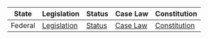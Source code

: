 | State | Legislation | Status | Case Law | Constitution |
|-------|-------------|--------|----------|-------------|
| Federal | [Legislation](http://www.paclii.org/ws/legis/consol_act/) | [Status](http://www.parliament.gov.ws/) | [Case Law](http://www.paclii.org/ws/cases/) | [Constitution](http://www.paclii.org/ws/legis/consol_act/ca1960129/) |